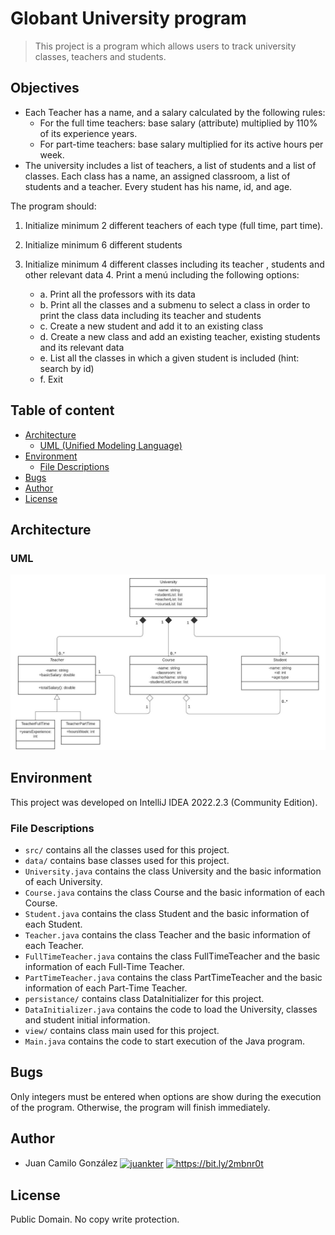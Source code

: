 # Globant University program
> This project is a program which allows users to track university classes, teachers and students.

## Objectives

- Each Teacher has a name, and a salary calculated by the following rules:
  - For the full time teachers: base salary (attribute) multiplied by 110% of its experience years.
  - For part-time teachers: base salary multiplied for its active hours per week.
- The university includes a list of teachers, a list of students and a list of classes. Each class has a name, an     assigned classroom, a list of students and a teacher. Every student has his name, id, and age.


The program should:
1. Initialize minimum 2 different teachers of each type (full time, part time).
2. Initialize minimum 6 different students
3. Initialize minimum 4 different classes including its teacher , students and other relevant data
   4. Print a menú including the following options:
   
   - a. Print all the professors with its data
   - b. Print all the classes and a submenu to select a class in order to print the class data including its    teacher and students
   - c. Create a new student and add it to an existing class
   - d. Create a new class and add an existing teacher, existing students and its relevant data
   - e. List all the classes in which a given student is included (hint: search by id)
   - f. Exit


## Table of content
* [Architecture](#architecture)
  * [UML (Unified Modeling Language)](#uml)
* [Environment](#environment)
    * [File Descriptions](#file-descriptions)
* [Bugs](#bugs)
* [Author](#author)
* [License](#license)

##  Architecture
### UML
![UML (Unified Modeling Language)](org/globant/university/images/UML_Globlant_University.png)

##  Environment
This project was developed on IntelliJ IDEA 2022.2.3 (Community Edition).

### File Descriptions
- ```src/``` contains all the classes used for this project.
- ```data/``` contains base classes used for this project.
- ```University.java``` contains the class University and the basic information of each University.
- ```Course.java``` contains the class Course and the basic information of each Course.
- ```Student.java``` contains the class Student and the basic information of each Student.
- ```Teacher.java``` contains the class Teacher and the basic information of each Teacher.
- ```FullTimeTeacher.java``` contains the class FullTimeTeacher and the basic information of each Full-Time Teacher.
- ```PartTimeTeacher.java``` contains the class PartTimeTeacher and the basic information of each Part-Time Teacher.
- ```persistance/``` contains class DataInitializer for this project.
- ```DataInitializer.java``` contains the code to load the University, classes and student initial information.
- ```view/``` contains class main used for this project.
- ```Main.java``` contains the code to start execution of the Java program.

## Bugs

Only integers must be entered when options are show during the execution of the program. Otherwise, the program will finish immediately.


## Author

- Juan Camilo González <a href="https://twitter.com/juankter" target="blank"><img align="center" src="https://raw.githubusercontent.com/rahuldkjain/github-profile-readme-generator/master/src/images/icons/Social/twitter.svg" alt="juankter" height="30" width="40" /></a>
  <a href="https://bit.ly/2MBNR0t" target="blank"><img align="center" src="https://raw.githubusercontent.com/rahuldkjain/github-profile-readme-generator/master/src/images/icons/Social/linked-in-alt.svg" alt="https://bit.ly/2mbnr0t" height="30" width="40" /></a>

## License

Public Domain. No copy write protection.